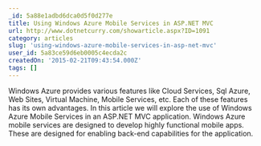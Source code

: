 ```yaml
---
_id: 5a88e1adbd6dca0d5f0d277e
title: Using Windows Azure Mobile Services in ASP.NET MVC
url: http://www.dotnetcurry.com/showarticle.aspx?ID=1091
category: articles
slug: 'using-windows-azure-mobile-services-in-asp-net-mvc'
user_id: 5a83ce59d6eb0005c4ecda2c
createdOn: '2015-02-21T09:43:54.000Z'
tags: []
---
```


Windows Azure provides various features like Cloud Services, Sql Azure, Web Sites, Virtual Machine, Mobile Services, etc. Each of these features has its own advantages. In this article we will explore the use of Windows Azure Mobile Services in an ASP.NET MVC application. Windows Azure mobile services are designed to develop highly functional mobile apps. These are designed for enabling back-end capabilities for the application.
